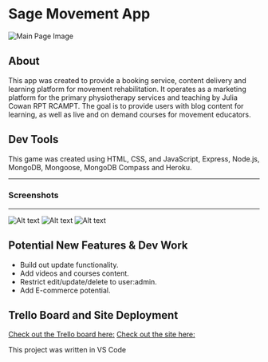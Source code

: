 # Sage Movement App

![Main Page Image](https://i.imgur.com/mudlM2B.png)

## About
This app was created to provide a booking service, content delivery and learning platform for movement rehabilitation.
It operates as a marketing platform for the primary physiotherapy services and teaching by Julia Cowan RPT RCAMPT. 
The goal is to provide users with blog content for learning, as well as live and on demand courses for movement educators.


## Dev Tools
This game was created using HTML, CSS, and JavaScript, Express, Node.js, MongoDB, Mongoose, MongoDB Compass and Heroku.

-----------------------------------------------------------------------------------------------
### Screenshots
-----------------------------------------------------------------------------------------------
![Alt text](https://i.imgur.com/Pdfj7k4.png)
![Alt text](https://i.imgur.com/7H3upPB.png)
![Alt text](https://i.imgur.com/jnM2c36.png)


Potential New Features & Dev Work
------------------------------------------------------------------------------------------------
- Build out update functionality.
- Add videos and courses content.
- Restrict edit/update/delete to user:admin.
- Add E-commerce potential.

Trello Board and Site Deployment
------------------------------------------------------------------------------------------------
[Check out the Trello board here:](https://trello.com/invite/b/4yAGrFLU/8f6ffcd5ab96e50e4dfbd53d7d8a16bd/sei-project-2-sage-movement)
[Check out the site here:](https://sage-movements.herokuapp.com/)

This project was written in VS Code
